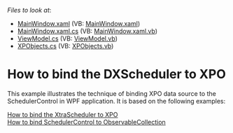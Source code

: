<!-- default file list -->
*Files to look at*:

* [MainWindow.xaml](./CS/MainWindow.xaml) (VB: [MainWindow.xaml](./VB/MainWindow.xaml))
* [MainWindow.xaml.cs](./CS/MainWindow.xaml.cs) (VB: [MainWindow.xaml.vb](./VB/MainWindow.xaml.vb))
* [ViewModel.cs](./CS/ViewModel.cs) (VB: [ViewModel.vb](./VB/ViewModel.vb))
* [XPObjects.cs](./CS/XPObjects.cs) (VB: [XPObjects.vb](./VB/XPObjects.vb))
<!-- default file list end -->
# How to bind the DXScheduler to XPO


<p>This example illustrates the technique of binding XPO data source to the SchedulerControl in WPF application. It is based on the following examples:</p><p><a href="https://www.devexpress.com/Support/Center/p/E909">How to bind the XtraScheduler to XPO</a><br />
<a href="https://www.devexpress.com/Support/Center/p/E3496">How to bind SchedulerControl to ObservableCollection</a></p>

<br/>


